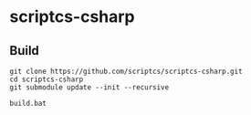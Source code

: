 # scriptcs-csharp

## Build

    git clone https://github.com/scriptcs/scriptcs-csharp.git
    cd scriptcs-csharp
    git submodule update --init --recursive

    build.bat

